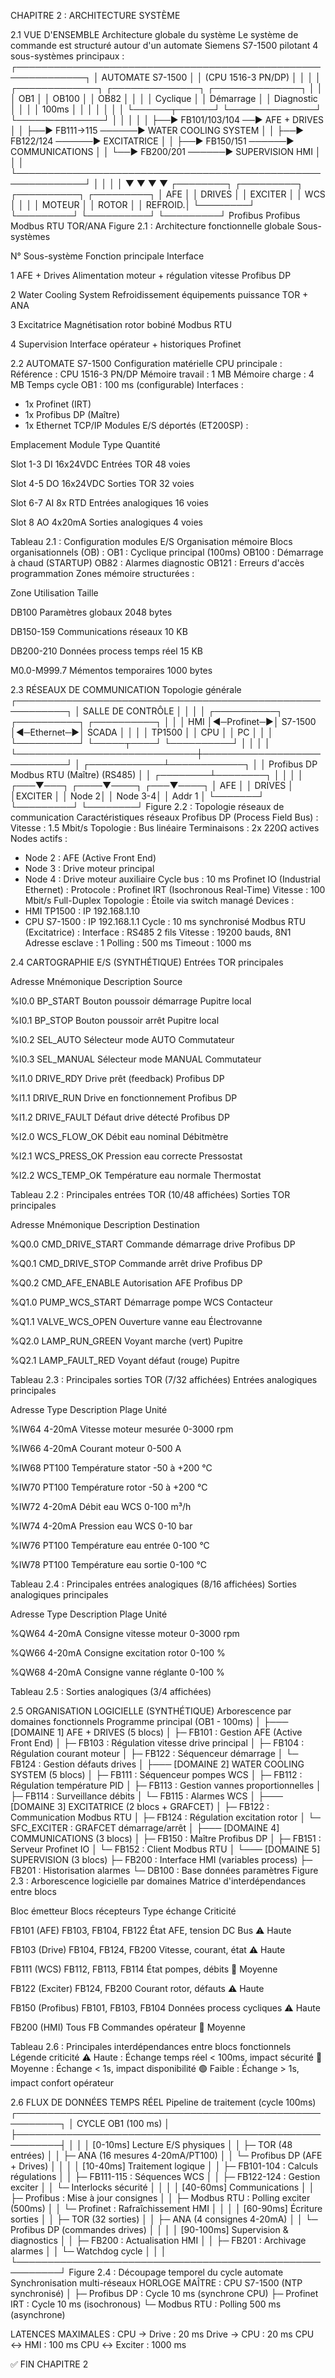 CHAPITRE 2 : ARCHITECTURE SYSTÈME

2.1 VUE D'ENSEMBLE
Architecture globale du système
Le système de commande est structuré autour d'un automate Siemens S7-1500 pilotant 4 sous-systèmes principaux :
┌─────────────────────────────────────────────────────────────┐
│                    AUTOMATE S7-1500                         │
│                  (CPU 1516-3 PN/DP)                         │
│                                                             │
│  ┌─────────────┐  ┌──────────────┐  ┌──────────────┐     │
│  │   OB1       │  │   OB100      │  │   OB82       │     │
│  │ Cyclique    │  │ Démarrage    │  │ Diagnostic   │     │
│  │ 100ms       │  │              │  │              │     │
│  └──────┬──────┘  └──────────────┘  └──────────────┘     │
│         │                                                  │
│         ├──► FB101/103/104 ──► AFE + DRIVES              │
│         ├──► FB111→115 ──────► WATER COOLING SYSTEM       │
│         ├──► FB122/124 ──────► EXCITATRICE               │
│         ├──► FB150/151 ──────► COMMUNICATIONS             │
│         └──► FB200/201 ──────► SUPERVISION HMI            │
│                                                             │
└─────────────────────────────────────────────────────────────┘
         │              │              │              │
         ▼              ▼              ▼              ▼
    ┌────────┐    ┌─────────┐   ┌──────────┐   ┌─────────┐
    │  AFE   │    │  DRIVES │   │ EXCITER  │   │   WCS   │
    │        │    │ MOTEUR  │   │  ROTOR   │   │ REFROID.│
    └────────┘    └─────────┘   └──────────┘   └─────────┘
    Profibus       Profibus      Modbus RTU     TOR/ANA
Figure 2.1 : Architecture fonctionnelle globale
Sous-systèmes



N°
Sous-système
Fonction principale
Interface



1
AFE + Drives
Alimentation moteur + régulation vitesse
Profibus DP


2
Water Cooling System
Refroidissement équipements puissance
TOR + ANA


3
Excitatrice
Magnétisation rotor bobiné
Modbus RTU


4
Supervision
Interface opérateur + historiques
Profinet



2.2 AUTOMATE S7-1500
Configuration matérielle
CPU principale :
Référence : CPU 1516-3 PN/DP
Mémoire travail : 1 MB
Mémoire charge : 4 MB
Temps cycle OB1 : 100 ms (configurable)
Interfaces :
  - 1x Profinet (IRT)
  - 1x Profibus DP (Maître)
  - 1x Ethernet TCP/IP
Modules E/S déportés (ET200SP) :



Emplacement
Module
Type
Quantité



Slot 1-3
DI 16x24VDC
Entrées TOR
48 voies


Slot 4-5
DO 16x24VDC
Sorties TOR
32 voies


Slot 6-7
AI 8x RTD
Entrées analogiques
16 voies


Slot 8
AO 4x20mA
Sorties analogiques
4 voies


Tableau 2.1 : Configuration modules E/S
Organisation mémoire
Blocs organisationnels (OB) :
OB1   : Cyclique principal (100ms)
OB100 : Démarrage à chaud (STARTUP)
OB82  : Alarmes diagnostic
OB121 : Erreurs d'accès programmation
Zones mémoire structurées :



Zone
Utilisation
Taille



DB100
Paramètres globaux
2048 bytes


DB150-159
Communications réseaux
10 KB


DB200-210
Données process temps réel
15 KB


M0.0-M999.7
Mémentos temporaires
1000 bytes



2.3 RÉSEAUX DE COMMUNICATION
Topologie générale
┌──────────────────────────────────────────────────────────┐
│              SALLE DE CONTRÔLE                           │
│                                                          │
│  ┌──────────┐         ┌──────────┐        ┌──────────┐ │
│  │   HMI    │◄─Profinet─►│ S7-1500 │◄─Ethernet─►│ SCADA │ │
│  │ TP1500   │         │   CPU    │        │  PC   │ │
│  └──────────┘         └─────┬────┘        └──────────┘ │
│                             │                            │
└─────────────────────────────┼────────────────────────────┘
                              │
                 ┌────────────┴────────────┐
                 │                         │
            Profibus DP              Modbus RTU
            (Maître)                 (RS485)
                 │                         │
        ┌────────┴────────┐               │
        │                 │               │
    ┌───▼───┐       ┌────▼────┐      ┌───▼────┐
    │  AFE  │       │ DRIVES  │      │EXCITER │
    │ Node 2│       │ Node 3-4│      │ Addr 1 │
    └───────┘       └─────────┘      └────────┘
Figure 2.2 : Topologie réseaux de communication
Caractéristiques réseaux
Profibus DP (Process Field Bus) :
Vitesse : 1.5 Mbit/s
Topologie : Bus linéaire
Terminaisons : 2x 220Ω actives
Nodes actifs :
  - Node 2 : AFE (Active Front End)
  - Node 3 : Drive moteur principal
  - Node 4 : Drive moteur auxiliaire
Cycle bus : 10 ms
Profinet IO (Industrial Ethernet) :
Protocole : Profinet IRT (Isochronous Real-Time)
Vitesse : 100 Mbit/s Full-Duplex
Topologie : Étoile via switch managé
Devices :
  - HMI TP1500 : IP 192.168.1.10
  - CPU S7-1500 : IP 192.168.1.1
Cycle : 10 ms synchronisé
Modbus RTU (Excitatrice) :
Interface : RS485 2 fils
Vitesse : 19200 bauds, 8N1
Adresse esclave : 1
Polling : 500 ms
Timeout : 1000 ms

2.4 CARTOGRAPHIE E/S (SYNTHÉTIQUE)
Entrées TOR principales



Adresse
Mnémonique
Description
Source



%I0.0
BP_START
Bouton poussoir démarrage
Pupitre local


%I0.1
BP_STOP
Bouton poussoir arrêt
Pupitre local


%I0.2
SEL_AUTO
Sélecteur mode AUTO
Commutateur


%I0.3
SEL_MANUAL
Sélecteur mode MANUAL
Commutateur


%I1.0
DRIVE_RDY
Drive prêt (feedback)
Profibus DP


%I1.1
DRIVE_RUN
Drive en fonctionnement
Profibus DP


%I1.2
DRIVE_FAULT
Défaut drive détecté
Profibus DP


%I2.0
WCS_FLOW_OK
Débit eau nominal
Débitmètre


%I2.1
WCS_PRESS_OK
Pression eau correcte
Pressostat


%I2.2
WCS_TEMP_OK
Température eau normale
Thermostat


Tableau 2.2 : Principales entrées TOR (10/48 affichées)
Sorties TOR principales



Adresse
Mnémonique
Description
Destination



%Q0.0
CMD_DRIVE_START
Commande démarrage drive
Profibus DP


%Q0.1
CMD_DRIVE_STOP
Commande arrêt drive
Profibus DP


%Q0.2
CMD_AFE_ENABLE
Autorisation AFE
Profibus DP


%Q1.0
PUMP_WCS_START
Démarrage pompe WCS
Contacteur


%Q1.1
VALVE_WCS_OPEN
Ouverture vanne eau
Électrovanne


%Q2.0
LAMP_RUN_GREEN
Voyant marche (vert)
Pupitre


%Q2.1
LAMP_FAULT_RED
Voyant défaut (rouge)
Pupitre


Tableau 2.3 : Principales sorties TOR (7/32 affichées)
Entrées analogiques principales



Adresse
Type
Description
Plage
Unité



%IW64
4-20mA
Vitesse moteur mesurée
0-3000
rpm


%IW66
4-20mA
Courant moteur
0-500
A


%IW68
PT100
Température stator
-50 à +200
°C


%IW70
PT100
Température rotor
-50 à +200
°C


%IW72
4-20mA
Débit eau WCS
0-100
m³/h


%IW74
4-20mA
Pression eau WCS
0-10
bar


%IW76
PT100
Température eau entrée
0-100
°C


%IW78
PT100
Température eau sortie
0-100
°C


Tableau 2.4 : Principales entrées analogiques (8/16 affichées)
Sorties analogiques principales



Adresse
Type
Description
Plage
Unité



%QW64
4-20mA
Consigne vitesse moteur
0-3000
rpm


%QW66
4-20mA
Consigne excitation rotor
0-100
%


%QW68
4-20mA
Consigne vanne réglante
0-100
%


Tableau 2.5 : Sorties analogiques (3/4 affichées)

2.5 ORGANISATION LOGICIELLE (SYNTHÉTIQUE)
Arborescence par domaines fonctionnels
Programme principal (OB1 - 100ms)
│
├─── [DOMAINE 1] AFE + DRIVES (5 blocs)
│    ├─ FB101 : Gestion AFE (Active Front End)
│    ├─ FB103 : Régulation vitesse drive principal
│    ├─ FB104 : Régulation courant moteur
│    ├─ FB122 : Séquenceur démarrage
│    └─ FB124 : Gestion défauts drives
│
├─── [DOMAINE 2] WATER COOLING SYSTEM (5 blocs)
│    ├─ FB111 : Séquenceur pompes WCS
│    ├─ FB112 : Régulation température PID
│    ├─ FB113 : Gestion vannes proportionnelles
│    ├─ FB114 : Surveillance débits
│    └─ FB115 : Alarmes WCS
│
├─── [DOMAINE 3] EXCITATRICE (2 blocs + GRAFCET)
│    ├─ FB122 : Communication Modbus RTU
│    ├─ FB124 : Régulation excitation rotor
│    └─ SFC_EXCITER : GRAFCET démarrage/arrêt
│
├─── [DOMAINE 4] COMMUNICATIONS (3 blocs)
│    ├─ FB150 : Maître Profibus DP
│    ├─ FB151 : Serveur Profinet IO
│    └─ FB152 : Client Modbus RTU
│
└─── [DOMAINE 5] SUPERVISION (3 blocs)
     ├─ FB200 : Interface HMI (variables process)
     ├─ FB201 : Historisation alarmes
     └─ DB100 : Base données paramètres
Figure 2.3 : Arborescence logicielle par domaines
Matrice d'interdépendances entre blocs



Bloc émetteur
Blocs récepteurs
Type échange
Criticité



FB101 (AFE)
FB103, FB104, FB122
État AFE, tension DC Bus
⚠️ Haute


FB103 (Drive)
FB104, FB124, FB200
Vitesse, courant, état
⚠️ Haute


FB111 (WCS)
FB112, FB113, FB114
État pompes, débits
🔵 Moyenne


FB122 (Exciter)
FB124, FB200
Courant rotor, défauts
⚠️ Haute


FB150 (Profibus)
FB101, FB103, FB104
Données process cycliques
⚠️ Haute


FB200 (HMI)
Tous FB
Commandes opérateur
🔵 Moyenne


Tableau 2.6 : Principales interdépendances entre blocs fonctionnels
Légende criticité
⚠️  Haute    : Échange temps réel < 100ms, impact sécurité
🔵 Moyenne  : Échange < 1s, impact disponibilité
🟢 Faible   : Échange > 1s, impact confort opérateur

2.6 FLUX DE DONNÉES TEMPS RÉEL
Pipeline de traitement (cycle 100ms)
┌─────────────────────────────────────────────────────────┐
│  CYCLE OB1 (100 ms)                                     │
├─────────────────────────────────────────────────────────┤
│                                                         │
│  [0-10ms]   Lecture E/S physiques                      │
│             ├─ TOR (48 entrées)                        │
│             ├─ ANA (16 mesures 4-20mA/PT100)           │
│             └─ Profibus DP (AFE + Drives)              │
│                                                         │
│  [10-40ms]  Traitement logique                         │
│             ├─ FB101-104 : Calculs régulations         │
│             ├─ FB111-115 : Séquences WCS               │
│             ├─ FB122-124 : Gestion exciter             │
│             └─ Interlocks sécurité                     │
│                                                         │
│  [40-60ms]  Communications                             │
│             ├─ Profibus : Mise à jour consignes        │
│             ├─ Modbus RTU : Polling exciter (500ms)    │
│             └─ Profinet : Rafraîchissement HMI         │
│                                                         │
│  [60-90ms]  Écriture sorties                           │
│             ├─ TOR (32 sorties)                        │
│             ├─ ANA (4 consignes 4-20mA)                │
│             └─ Profibus DP (commandes drives)          │
│                                                         │
│  [90-100ms] Supervision & diagnostics                  │
│             ├─ FB200 : Actualisation HMI               │
│             ├─ FB201 : Archivage alarmes               │
│             └─ Watchdog cycle                          │
│                                                         │
└─────────────────────────────────────────────────────────┘
Figure 2.4 : Découpage temporel du cycle automate
Synchronisation multi-réseaux
HORLOGE MAÎTRE : CPU S7-1500 (NTP synchronisé)
│
├─ Profibus DP   : Cycle 10 ms (synchrone CPU)
├─ Profinet IRT  : Cycle 10 ms (isochronous)
└─ Modbus RTU    : Polling 500 ms (asynchrone)

LATENCES MAXIMALES :
  CPU → Drive   : 20 ms
  Drive → CPU   : 20 ms
  CPU ↔ HMI     : 100 ms
  CPU ↔ Exciter : 1000 ms

✅ FIN CHAPITRE 2

